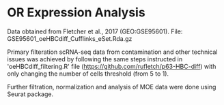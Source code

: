# OR Expression Analysis
Data obtained from Fletcher et al., 2017 (GEO:GSE95601). File: GSE95601_oeHBCdiff_Cufflinks_eSet.Rda.gz 


Primary filteration scRNA-seq data from contamination and other technical issues was achieved by following the same steps instructed in 'oeHBCdiff\_filtering.R' file (https://github.com/rufletch/p63-HBC-diff) with only changing the number of cells threshold (from 5 to 1).

Further filtration, normalization and analysis of MOE data were done using Seurat package.
